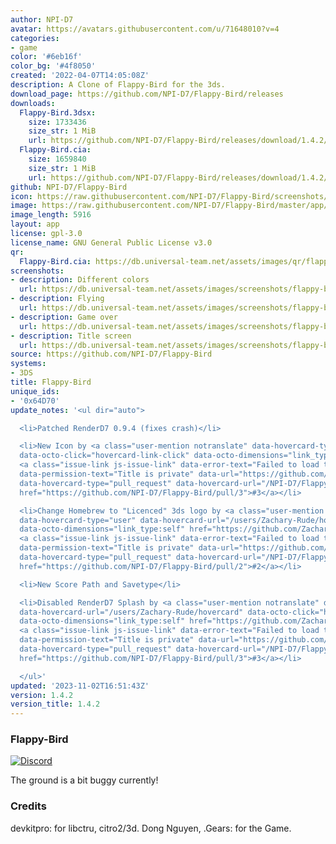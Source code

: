 ```yaml
---
author: NPI-D7
avatar: https://avatars.githubusercontent.com/u/71648010?v=4
categories:
- game
color: '#6eb16f'
color_bg: '#4f8050'
created: '2022-04-07T14:05:08Z'
description: A Clone of Flappy-Bird for the 3ds.
download_page: https://github.com/NPI-D7/Flappy-Bird/releases
downloads:
  Flappy-Bird.3dsx:
    size: 1733436
    size_str: 1 MiB
    url: https://github.com/NPI-D7/Flappy-Bird/releases/download/1.4.2/Flappy-Bird.3dsx
  Flappy-Bird.cia:
    size: 1659840
    size_str: 1 MiB
    url: https://github.com/NPI-D7/Flappy-Bird/releases/download/1.4.2/Flappy-Bird.cia
github: NPI-D7/Flappy-Bird
icon: https://raw.githubusercontent.com/NPI-D7/Flappy-Bird/screenshots/app/icon.png
image: https://raw.githubusercontent.com/NPI-D7/Flappy-Bird/master/app/banner.png
image_length: 5916
layout: app
license: gpl-3.0
license_name: GNU General Public License v3.0
qr:
  Flappy-Bird.cia: https://db.universal-team.net/assets/images/qr/flappy-bird-cia.png
screenshots:
- description: Different colors
  url: https://db.universal-team.net/assets/images/screenshots/flappy-bird/different-colors.png
- description: Flying
  url: https://db.universal-team.net/assets/images/screenshots/flappy-bird/flying.png
- description: Game over
  url: https://db.universal-team.net/assets/images/screenshots/flappy-bird/game-over.png
- description: Title screen
  url: https://db.universal-team.net/assets/images/screenshots/flappy-bird/title-screen.png
source: https://github.com/NPI-D7/Flappy-Bird
systems:
- 3DS
title: Flappy-Bird
unique_ids:
- '0x64D70'
update_notes: '<ul dir="auto">

  <li>Patched RenderD7 0.9.4 (fixes crash)</li>

  <li>New Icon by <a class="user-mention notranslate" data-hovercard-type="user" data-hovercard-url="/users/Zachary-Rude/hovercard"
  data-octo-click="hovercard-link-click" data-octo-dimensions="link_type:self" href="https://github.com/Zachary-Rude">@Zachary-Rude</a>
  <a class="issue-link js-issue-link" data-error-text="Failed to load title" data-id="1973397238"
  data-permission-text="Title is private" data-url="https://github.com/NPI-D7/Flappy-Bird/issues/3"
  data-hovercard-type="pull_request" data-hovercard-url="/NPI-D7/Flappy-Bird/pull/3/hovercard"
  href="https://github.com/NPI-D7/Flappy-Bird/pull/3">#3</a></li>

  <li>Change Homebrew to "Licenced" 3ds logo by <a class="user-mention notranslate"
  data-hovercard-type="user" data-hovercard-url="/users/Zachary-Rude/hovercard" data-octo-click="hovercard-link-click"
  data-octo-dimensions="link_type:self" href="https://github.com/Zachary-Rude">@Zachary-Rude</a>
  <a class="issue-link js-issue-link" data-error-text="Failed to load title" data-id="1932980029"
  data-permission-text="Title is private" data-url="https://github.com/NPI-D7/Flappy-Bird/issues/2"
  data-hovercard-type="pull_request" data-hovercard-url="/NPI-D7/Flappy-Bird/pull/2/hovercard"
  href="https://github.com/NPI-D7/Flappy-Bird/pull/2">#2</a></li>

  <li>New Score Path and Savetype</li>

  <li>Disabled RenderD7 Splash by <a class="user-mention notranslate" data-hovercard-type="user"
  data-hovercard-url="/users/Zachary-Rude/hovercard" data-octo-click="hovercard-link-click"
  data-octo-dimensions="link_type:self" href="https://github.com/Zachary-Rude">@Zachary-Rude</a>
  <a class="issue-link js-issue-link" data-error-text="Failed to load title" data-id="1973397238"
  data-permission-text="Title is private" data-url="https://github.com/NPI-D7/Flappy-Bird/issues/3"
  data-hovercard-type="pull_request" data-hovercard-url="/NPI-D7/Flappy-Bird/pull/3/hovercard"
  href="https://github.com/NPI-D7/Flappy-Bird/pull/3">#3</a></li>

  </ul>'
updated: '2023-11-02T16:51:43Z'
version: 1.4.2
version_title: 1.4.2
---
```

### Flappy-Bird 
[![Discord](https://img.shields.io/discord/961610973066702889?style=for-the-badge)](https://discord.gg/XuX6EN8dyt)

The ground is a bit buggy currently!


### Credits
devkitpro: for libctru, citro2/3d.
Dong Nguyen, .Gears: for the Game.